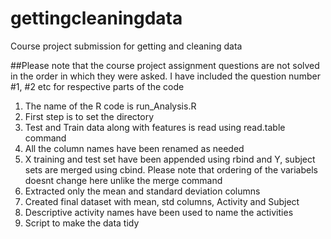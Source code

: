 gettingcleaningdata
===================

Course project submission for getting and cleaning data

##Please note that the course project assignment questions are not solved in the order in which they were asked. 
I have included the question number #1, #2 etc for respective parts of the code

1. The name of the R code is run_Analysis.R
2. First step is to set the directory
3. Test and Train data along with features is read using read.table command
4. All the column names have been renamed as needed 
5. X training and test set have been appended using rbind and Y, subject sets are merged using cbind. Please note that ordering
of the variabels doesnt change here unlike the merge command
6. Extracted only the mean and standard deviation columns
7. Created final dataset with mean, std columns, Activity and Subject
8. Descriptive activity names have been used to name the activities
9. Script to make the data tidy

